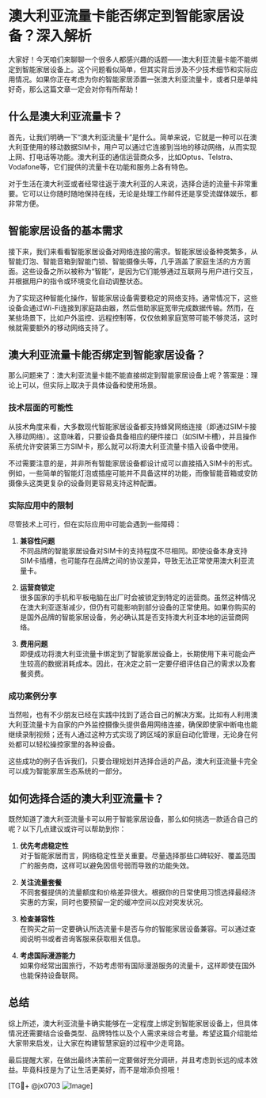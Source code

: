 # 澳大利亚流量卡能否绑定到智能家居设备？深入解析

大家好！今天咱们来聊聊一个很多人都感兴趣的话题——澳大利亚流量卡能不能绑定到智能家居设备上。这个问题看似简单，但其实背后涉及不少技术细节和实际应用情况。如果你正在考虑为你的智能家居添置一张澳大利亚流量卡，或者只是单纯好奇，那么这篇文章一定会对你有所帮助！

## 什么是澳大利亚流量卡？

首先，让我们明确一下“澳大利亚流量卡”是什么。简单来说，它就是一种可以在澳大利亚使用的移动数据SIM卡，用户可以通过它连接到当地的移动网络，从而实现上网、打电话等功能。澳大利亚的通信运营商众多，比如Optus、Telstra、Vodafone等，它们提供的流量卡在功能和服务上各有特色。

对于生活在澳大利亚或者经常往返于澳大利亚的人来说，选择合适的流量卡非常重要。它可以让你随时随地保持在线，无论是处理工作邮件还是享受流媒体娱乐，都非常方便。

## 智能家居设备的基本需求

接下来，我们来看看智能家居设备对网络连接的需求。智能家居设备种类繁多，从智能灯泡、智能音箱到智能门锁、智能摄像头等，几乎涵盖了家庭生活的方方面面。这些设备之所以被称为“智能”，是因为它们能够通过互联网与用户进行交互，并根据用户的指令或环境变化自动调整状态。

为了实现这种智能化操作，智能家居设备需要稳定的网络支持。通常情况下，这些设备会通过Wi-Fi连接到家庭路由器，然后借助家庭宽带完成数据传输。然而，在某些场景下，比如户外监控、远程控制等，仅仅依赖家庭宽带可能不够灵活，这时候就需要额外的移动网络支持了。

## 澳大利亚流量卡能否绑定到智能家居设备？

那么问题来了：澳大利亚流量卡能不能直接绑定到智能家居设备上呢？答案是：理论上可以，但实际上取决于具体设备和使用场景。

### 技术层面的可能性

从技术角度来看，大多数现代智能家居设备都支持蜂窝网络连接（即通过SIM卡接入移动网络）。这意味着，只要设备具备相应的硬件接口（如SIM卡槽），并且操作系统允许安装第三方SIM卡，那么就可以将澳大利亚流量卡插入设备中使用。

不过需要注意的是，并非所有智能家居设备都设计成可以直接插入SIM卡的形式。例如，一些简单的智能灯泡或插座可能并不具备这样的功能，而像智能音箱或安防摄像头这类更复杂的设备则更容易支持这种配置。

### 实际应用中的限制

尽管技术上可行，但在实际应用中可能会遇到一些障碍：

1. **兼容性问题**  
   不同品牌的智能家居设备对SIM卡的支持程度不尽相同。即使设备本身支持SIM卡插槽，也可能存在品牌之间的协议差异，导致无法正常使用澳大利亚流量卡。
   
2. **运营商锁定**  
   很多国家的手机和平板电脑在出厂时会被锁定到特定的运营商。虽然这种情况在澳大利亚逐渐减少，但仍有可能影响到部分设备的正常使用。如果你购买的是国外品牌的智能家居设备，务必确认其是否支持澳大利亚本地的运营商网络。

3. **费用问题**  
   即便成功将澳大利亚流量卡绑定到了智能家居设备上，长期使用下来可能会产生较高的数据消耗成本。因此，在决定之前一定要仔细评估自己的需求以及套餐资费。

### 成功案例分享

当然啦，也有不少朋友已经在实践中找到了适合自己的解决方案。比如有人利用澳大利亚流量卡为自家的户外监控摄像头提供备用网络连接，确保即使家中断电也能继续录制视频；还有人通过这种方式实现了跨区域的家庭自动化管理，无论身在何处都可以轻松操控家里的各种设备。

这些成功的例子告诉我们，只要合理规划并选择合适的产品，澳大利亚流量卡完全可以成为智能家居生态系统的一部分。

## 如何选择合适的澳大利亚流量卡？

既然知道了澳大利亚流量卡可以用于智能家居设备，那么如何挑选一款适合自己的呢？以下几点建议或许可以帮助到你：

1. **优先考虑稳定性**  
   对于智能家居而言，网络稳定性至关重要。尽量选择那些口碑较好、覆盖范围广的服务商，这样可以避免因信号弱而导致的功能失效。

2. **关注流量套餐**  
   不同套餐提供的流量额度和价格差异很大。根据你的日常使用习惯选择最经济实惠的方案，同时也要预留一定的缓冲空间以应对突发状况。

3. **检查兼容性**  
   在购买之前一定要确认所选流量卡是否与你的智能家居设备兼容。可以通过查阅说明书或者咨询客服来获取相关信息。

4. **考虑国际漫游能力**  
   如果你经常出国旅行，不妨考虑带有国际漫游服务的流量卡，这样即使在国外也能保持设备联网。

## 总结

综上所述，澳大利亚流量卡确实能够在一定程度上绑定到智能家居设备上，但具体情况还需要结合设备类型、品牌特性以及个人需求来综合考量。希望这篇介绍能给大家带来启发，让大家在构建智慧家庭的过程中少走弯路。

最后提醒大家，在做出最终决策前一定要做好充分调研，并且考虑到长远的成本效益。毕竟科技是为了让生活更美好，而不是增添负担哦！

[TG💪+ @jx0703 ![Image](https://github.com/user-attachments/assets/dbca1d08-cadb-493c-b0ec-ad6f7a83f270)]
